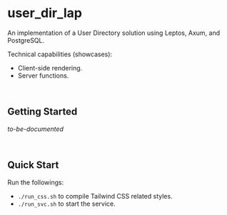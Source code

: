 # user_dir_lap

An implementation of a User Directory solution using Leptos, Axum, and PostgreSQL.

Technical capabilities (showcases):

-   Client-side rendering.
-   Server functions.

<br/>

## Getting Started

_to-be-documented_

<br/>

## Quick Start

Run the followings:

-   `./run_css.sh` to compile Tailwind CSS related styles.
-   `./run_svc.sh` to start the service.
